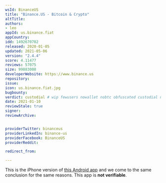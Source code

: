 ```yaml
---
wsId: BinanceUS
title: "Binance.US - Bitcoin & Crypto"
altTitle: 
authors:
- leo
appId: us.binance.fiat
appCountry: 
idd: 1492670702
released: 2020-01-05
updated: 2021-05-06
version: "2.4.4"
score: 4.11477
reviews: 57075
size: 99883008
developerWebsite: https://www.binance.us
repository: 
issue: 
icon: us.binance.fiat.jpg
bugbounty: 
verdict: custodial # wip fewusers nowallet nobtc obfuscated custodial nosource nonverifiable reproducible bounty defunct
date: 2021-01-10
reviewStale: true
signer: 
reviewArchive:


providerTwitter: binanceus
providerLinkedIn: binance-us
providerFacebook: BinanceUS
providerReddit: 

redirect_from:

---
```


This is the iPhone version of [this Android app](/android/com.binance.us) and we
come to the same conclusion for the same reasons. This app is **not verifiable**.
